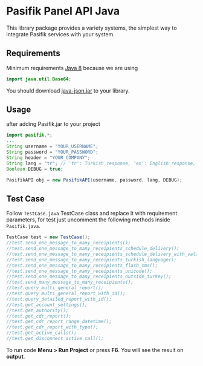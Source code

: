 # Pasifik Panel API Java
This library package provides a variety systems, the simplest way to integrate Pasifik services with your system.

## Requirements
Minimum requirements [Java 8](http://www.oracle.com/technetwork/java/javase/downloads/jdk8-downloads-2133151.html) because we are using 
```java
import java.util.Base64;
```

You should download [java-json.jar](http://www.java2s.com/Code/Jar/j/Downloadjavajsonjar.htm) to your library.

## Usage 

after adding Pasifik.jar to your project 

```java
import pasifik.*;
...
String username = "YOUR_USERNAME";
String password = "YOUR_PASSWORD";
String header = "YOUR_COMPANY";
String lang = "tr"; // 'tr': Turkish response, 'en': English response, 'ar': Arabic response.
Boolean DEBUG = true;

PasifikAPI obj = new PasifikAPI(username, password, lang, DEBUG);
```
## Test Case

Follow `TestCase.java` TestCase class and replace it with requirement parameters, for test just uncomment the following methods inside `Pasifik.java`.



```Java
TestCase test = new TestCase();
//test.send_one_message_to_many_receipients();
//test.send_one_message_to_many_receipients_schedule_delivery();
//test.send_one_message_to_many_receipients_schedule_delivery_with_validity_period();
//test.send_one_message_to_many_receipients_turkish_language();
//test.send_one_message_to_many_receipients_flash_sms();
//test.send_one_message_to_many_receipients_unicode();
//test.send_one_message_to_many_receipients_outside_turkey();
//test.send_many_message_to_many_receipients();
//test.query_multi_general_report();
//test.query_multi_general_report_with_id();
//test.query_detailed_report_with_id();
//test.get_account_settings();
//test.get_authority();
//test.get_cdr_report();
//test.get_cdr_report_range_datetime();
//test.get_cdr_report_with_type();
//test.get_active_calls();
//test.get_disconnect_active_call();
```


To run code **Menu > Run Project** or press **F6**.
You will see the result on **output**.


